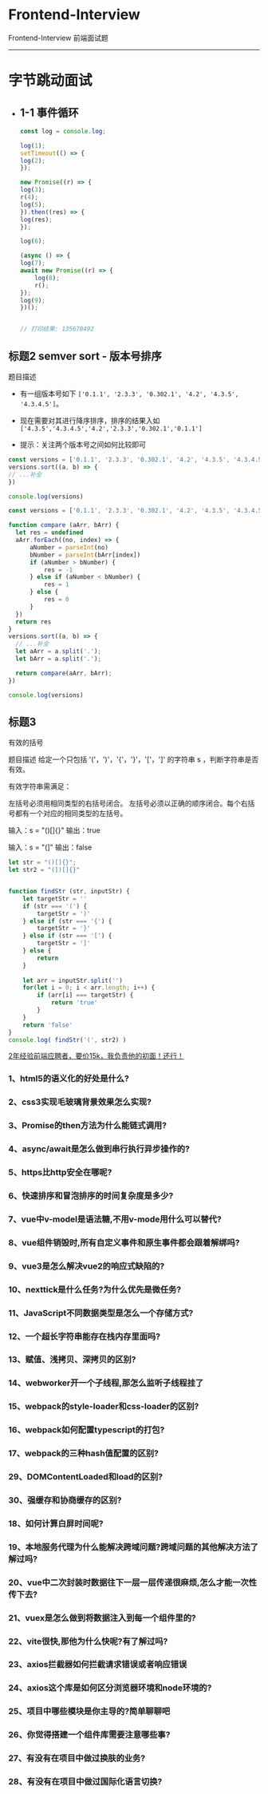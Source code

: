 # Frontend-Interview
Frontend-Interview 前端面试题


----

# 字节跳动面试
- ## 1-1 事件循环

    ```js
    const log = console.log;

    log(1);
    setTimeout(() => {
    log(2);
    });

    new Promise((r) => {
    log(3);
    r(4);
    log(5);
    }).then((res) => {
    log(res);
    });

    log(6);

    (async () => {
    log(7);
    await new Promise((r) => {
        log(8);
        r();
    });
    log(9);
    })();


    // 打印结果: 135678492
    ```




## 标题2 semver sort - 版本号排序

题目描述
- 有一组版本号如下 `['0.1.1', '2.3.3', '0.302.1', '4.2', '4.3.5', '4.3.4.5']`。
- 现在需要对其进行降序排序，排序的结果入如 `['4.3.5','4.3.4.5','4.2','2.3.3','0.302.1','0.1.1']​`

- 提示：关注两个版本号之间如何比较即可​
```js
const versions = ['0.1.1', '2.3.3', '0.302.1', '4.2', '4.3.5', '4.3.4.5'];​
versions.sort((a, b) => {​
// ...补全​
})​

console.log(versions)
```

```js
const versions = ['0.1.1', '2.3.3', '0.302.1', '4.2', '4.3.5', '4.3.4.5'];

function compare (aArr, bArr) {
  let res = undefined
  aArr.forEach((no, index) => {
      aNumber = parseInt(no)
      bNumber = parseInt(bArr[index])
      if (aNumber > bNumber) {
          res = -1
      } else if (aNumber < bNumber) {
          res = 1
      } else {
          res = 0
      }
  })
  return res
}
versions.sort((a, b) => {
  // ...补全
  let aArr = a.split('.');
  let bArr = a.split('.');

  return compare(aArr, bArr);
})

console.log(versions)
```






## 标题3
有效的括号

题目描述
给定一个只包括 '('，')'，'{'，'}'，'['，']' 的字符串 s ，判断字符串是否有效。​

有效字符串需满足：​

左括号必须用相同类型的右括号闭合。​
左括号必须以正确的顺序闭合。​
每个右括号都有一个对应的相同类型的左括号。​

输入：s = "()[]{}"​
输出：true​

输入：s = "(]"​
输出：false



```js
let str = "()[]{}";
let str2 = "(])[]{}"


function findStr (str, inputStr) {
    let targetStr = ''
    if (str === '(') {
        targetStr = ')'
    } else if (str === '{') {
        targetStr = '}'
    } else if (str === '[') {
        targetStr = ']'
    } else {
        return
    }
        
    let arr = inputStr.split('')
    for(let i = 0; i < arr.length; i++) {
        if (arr[i] === targetStr) {
            return 'true'
        }
    }
    return 'false'
}
console.log( findStr('(', str2) )
```












[2年经验前端应聘者，要价15k，我负责他的初面！还行！](https://www.bilibili.com/video/BV1eY411h7Xx/?spm_id_from=333.788&vd_source=8efdbeeec5a624102dde94b64d8c6ebc)

### 1、html5的语义化的好处是什么? 
### 2、css3实现毛玻璃背景效果怎么实现?
### 3、Promise的then方法为什么能链式调用? 
### 4、async/await是怎么做到串行执行异步操作的?
### 5、https比http安全在哪呢? 
### 6、快速排序和冒泡排序的时间复杂度是多少? 
### 7、vue中v-model是语法糖,不用v-mode用什么可以替代?
### 8、vue组件销毁时,所有自定义事件和原生事件都会跟着解绑吗? 
### 9、vue3是怎么解决vue2的响应式缺陷的?
### 10、nexttick是什么任务?为什么优先是微任务? 
### 11、JavaScript不同数据类型是怎么一个存储方式? 
### 12、一个超长字符串能存在栈内存里面吗?
### 13、赋值、浅拷贝、深拷贝的区别?
### 14、webworker开一个子线程,那怎么监听子线程挂了 
### 15、webpack的style-loader和css-loader的区别? 
### 16、webpack如何配置typescript的打包? 
### 17、webpack的三种hash值配置的区别?
### 29、DOMContentLoaded和load的区别?
### 30、强缓存和协商缓存的区别?





### 18、如何计算白屏时间呢?
### 19、本地服务代理为什么能解决跨域问题?跨域问题的其他解决方法了解过吗?
### 20、vue中二次封装时数据往下一层一层传递很麻烦,怎么才能一次性传下去?
### 21、vuex是怎么做到将数据注入到每一个组件里的?
### 22、vite很快,那他为什么快呢?有了解过吗?
### 23、axios拦截器如何拦截请求错误或者响应错误 
### 24、axios这个库是如何区分浏览器环境和node环境的? 
### 25、项目中哪些模块是你主导的?简单聊聊吧 
### 26、你觉得搭建一个组件库需要注意哪些事? 
### 27、有没有在项目中做过换肤的业务? 
### 28、有没有在项目中做过国际化语言切换?